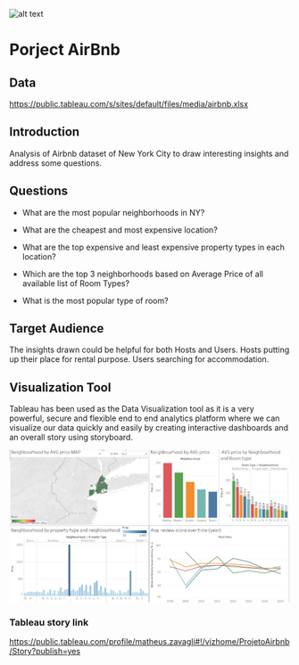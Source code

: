 ![alt text](https://www.melhoresdestinos.com.br/wp-content/uploads/2015/11/Dicas-Airbnb.jpg)
# Porject AirBnb

## Data

https://public.tableau.com/s/sites/default/files/media/airbnb.xlsx

## Introduction

Analysis of Airbnb dataset of New York City to draw interesting insights and address some questions.

## Questions

- What are the most popular neighborhoods in NY?
 
- What are the cheapest and most expensive location?

- What are the top expensive and least expensive property types in each location?

- Which are the top 3 neighborhoods based on Average Price of all available list of Room Types?

- What is the most popular type of room?

## Target Audience

The insights drawn could be helpful for both Hosts and Users. Hosts putting up their place for rental purpose. Users searching for accommodation.

## Visualization Tool

Tableau has been used as the Data Visualization tool as it is a very powerful, secure and flexible end to end analytics platform where we can visualize our data quickly and easily by creating interactive dashboards and an overall story using storyboard.

![alt text](https://github.com/matheuszf/Porject-AirBnb/blob/main/Capturar.JPG)

### Tableau story link

https://public.tableau.com/profile/matheus.zavagli#!/vizhome/ProjetoAirbnb/Story?publish=yes





